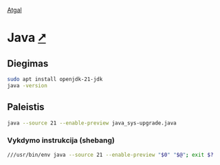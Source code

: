 [Atgal](./readme.md)

# Java [&#x2B67;](https://www.java.com/en/download/help/index.html)

## Diegimas

```bash
sudo apt install openjdk-21-jdk
java -version
```

## Paleistis

```bash
java --source 21 --enable-preview java_sys-upgrade.java
```

### Vykdymo instrukcija (shebang)

```bash
///usr/bin/env java --source 21 --enable-preview "$0" "$@"; exit $?
```
